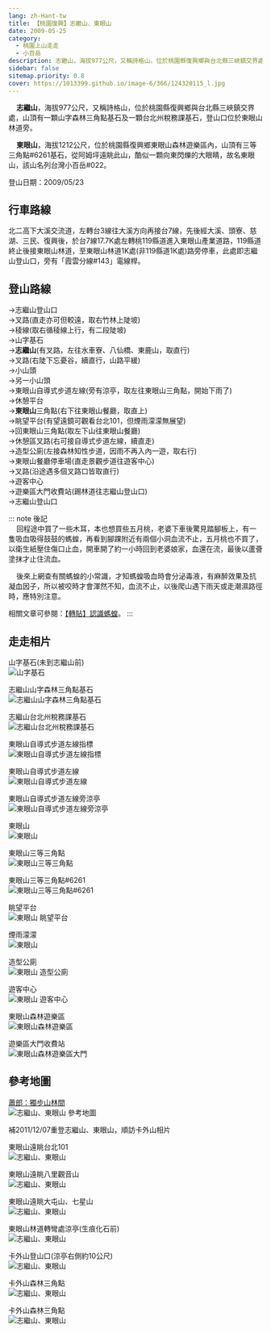 ```yaml
---
lang: zh-Hant-tw
title: 【桃園復興】志繼山、東眼山
date: 2009-05-25
category: 
  - 桃園上山走走
  - 小百岳
description: 志繼山，海拔977公尺，又稱詩格山，位於桃園縣復興鄉與台北縣三峽鎮交界處，山頂有一顆山字森林三角點基石及一顆台北州稅務課基石，登山口位於東眼山林道旁。 東眼山，海拔1212公尺，位於桃園縣復興鄉東眼山森林遊樂區內，山頂有三等三角點#6261基石，從阿姆坪遠眺此山，酷似一顆向東閃爍的大眼睛，故名東眼山，該山名列台灣小百岳#022。
sidebar: false
sitemap.priority: 0.8
cover: https://1013399.github.io/image-6/366/124320115_l.jpg
---
```


    **志繼山**，海拔977公尺，又稱詩格山，位於桃園縣復興鄉與台北縣三峽鎮交界處，山頂有一顆山字森林三角點基石及一顆台北州稅務課基石，登山口位於東眼山林道旁。  

    **東眼山**，海拔1212公尺，位於桃園縣復興鄉東眼山森林遊樂區內，山頂有三等三角點#6261基石，從阿姆坪遠眺此山，酷似一顆向東閃爍的大眼睛，故名東眼山，該山名列台灣小百岳#022。

<!-- more -->

登山日期：2009/05/23

## 行車路線
北二高下大溪交流道，左轉台3線往大溪方向再接台7線，先後經大溪、頭寮、慈湖、三民、復興後，於台7線17.7K處左轉桃119縣道進入東眼山產業道路，119縣道終止後接東眼山林道，至東眼山林道1K處(非119縣道1K處)路旁停車，此處即志繼山登山口，旁有「霞雲分線#143」電線桿。

## 登山路線
→志繼山登山口  
→叉路(直走亦可但較遠，取右竹林上陡坡)  
→稜線(取右循稜線上行，有二段陡坡)  
→山字基石  
→**志繼山**(有叉路，左往水車寮、八仙橋、東鹿山，取直行)  
→叉路(右陡下忘憂谷，續直行，山路平緩)  
→小山頭  
→另一小山頭  
→東眼山自導式步道左線(旁有涼亭，取左往東眼山三角點，開始下雨了)  
→休憩平台  
→**東眼山**三角點(右下往東眼山餐廳，取直上)  
→眺望平台(有望遠鏡可觀看台北101，但煙雨濛濛無展望)  
→回東眼山三角點(取左下山往東眼山餐廳)  
→休憩區叉路(右可接自導式步道左線，續直走)  
→造型公廁(左接森林知性步道，因雨不再入內一遊，取右行)  
→東眼山餐廳停車場(直走景觀步道往遊客中心)  
→叉路(沿途遇多個叉路口皆取直行)  
→遊客中心  
→遊樂區大門收費站(踢林道往志繼山登山口)  
→志繼山登山口

::: note 後記  
    回程途中買了一些木耳，本也想買些五月桃，老婆下車後驚見踏腳板上，有一隻吸血吸得鼓鼓的螞蝗，再看到腳踝附近有兩個小洞血流不止，五月桃也不買了，以衛生紙壓住傷口止血，開車開了約一小時回到老婆娘家，血還在流，最後以蘆薈塗抹才止住流血。  

    後來上網查有關螞蝗的小常識，才知螞蝗吸血時會分泌毒液，有麻醉效果及抗凝血因子，所以被咬時才會渾然不知，血流不止，以後爬山遇下雨天或走潮濕路徑時，應特別注意。

相關文章可參閱：[【轉貼】認識螞蝗](/posts/post-363-2009-06-01.md)。
:::

## 走走相片
山字基石(未到志繼山前)  
![山字基石](https://1013399.github.io/image-6/366/124320007_l.jpg)

志繼山山字森林三角點基石  
![志繼山山字森林三角點基石](https://1013399.github.io/image-6/366/124320085_l.jpg)

志繼山台北州稅務課基石  
![志繼山台北州稅務課基石](https://1013399.github.io/image-6/366/124320091_l.jpg)

東眼山自導式步道左線指標  
![東眼山自導式步道左線指標](https://1013399.github.io/image-6/366/124320101_l.jpg)

東眼山自導式步道左線  
![東眼山自導式步道左線](https://1013399.github.io/image-6/366/124320109_l.jpg)

東眼山自導式步道左線旁涼亭  
![東眼山自導式步道左線旁涼亭](https://1013399.github.io/image-6/366/124320115_l.jpg)

東眼山  
![東眼山](https://1013399.github.io/image-6/366/124320122_l.jpg)

東眼山三等三角點  
![東眼山三等三角點](https://1013399.github.io/image-6/366/124320136_l.jpg)

東眼山三等三角點#6261  
![東眼山三等三角點#6261](https://1013399.github.io/image-6/366/124320217_l.jpg)

眺望平台  
![東眼山 眺望平台](https://1013399.github.io/image-6/366/124320221_l.jpg)

煙雨濛濛  
![東眼山](https://1013399.github.io/image-6/366/124320231_l.jpg)

造型公廁  
![東眼山 造型公廁](https://1013399.github.io/image-6/366/124320239_l.jpg)

遊客中心  
![東眼山 遊客中心](https://1013399.github.io/image-6/366/124320302_l.jpg)

東眼山森林遊樂區  
![東眼山森林遊樂區](https://1013399.github.io/image-6/366/124320330_l.jpg)

遊樂區大門收費站  
![東眼山森林遊樂區大門](https://1013399.github.io/image-6/366/124320492_l.jpg)

## 參考地圖
[蕭郎：獨步山林間](http://www.yougoipay.com/kenny/w701/index.htm)  
![志繼山、東眼山 參考地圖](https://1013399.github.io/image-6/366/124320697_l.jpg)

補2011/12/07重登志繼山、東眼山，順訪卡外山相片

東眼山遠眺台北101  
![志繼山、東眼山](https://1013399.github.io/image-6/366/204958450_l.jpg)

東眼山遠眺八里觀音山  
![志繼山、東眼山](https://1013399.github.io/image-6/366/204958451_l.jpg)

東眼山遠眺大屯山、七星山  
![志繼山、東眼山](https://1013399.github.io/image-6/366/204958452_l.jpg)

東眼山林道轉彎處涼亭(生痕化石前)  
![志繼山、東眼山](https://1013399.github.io/image-6/366/204958455_l.jpg)

卡外山登山口(涼亭右側約10公尺)  
![志繼山、東眼山](https://1013399.github.io/image-6/366/204958446_l.jpg)

卡外山森林三角點  
![志繼山、東眼山](https://1013399.github.io/image-6/366/204958453_l.jpg)

卡外山森林三角點  
![志繼山、東眼山](https://1013399.github.io/image-6/366/204958454_l.jpg)